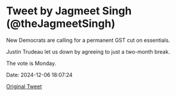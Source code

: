 # Tweet by Jagmeet Singh (@theJagmeetSingh)

New Democrats are calling for a permanent GST cut on essentials. 

Justin Trudeau let us down by agreeing to just a two-month break.  

The vote is Monday.

Date: 2024-12-06 18:07:24

[Original Tweet](https://x.com/theJagmeetSingh/status/1865095711836049792)
